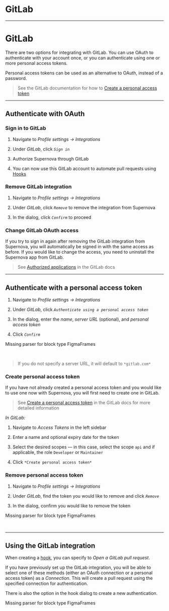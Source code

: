 
# GitLab

---

# GitLab

There are two options for integrating with GitLab. You can use OAuth to authenticate with your account once, or you can authenticate using one or more personal access tokens. 

Personal access tokens can be used as an alternative to OAuth, instead of a password. 

> See the GitLab documentation for how to [Create a personal access token](https://docs.gitlab.com/ee/user/profile/personal_access_tokens.html)

---

## Authenticate with OAuth

### Sign in to GitLab

1. Navigate to *Profile settings -> Integrations*

1. Under *GitLab*, click *`Sign in`* 

1. Authorize Supernova through GitLab

1. You can now use this GitLab account to automate pull requests using [Hooks](https://learn.supernova.io/code-integration/exporters/automating-code-delivery/hooks.html)

### Remove GitLab integration

1. Navigate to *Profile settings -> Integrations*

1. Under *GitLab*, click *`Remove`* to remove the integration from Supernova

1. In the dialog, click *`Confirm`* to proceed

### Change GitLab OAuth access

If you try to sign in again after removing the GitLab integration from Supernova, you will automatically be signed in with the same access as before. If you would like to change the access, you need to uninstall the Supernova app from GitLab.

> See [Authorized applications](https://docs.gitlab.com/ee/integration/oauth_provider.html#authorized-applications) in the GitLab docs

---

## Authenticate with a personal access token

1. Navigate to *Profile settings -> Integrations*

1. Under *GitLab*, click *`Authenticate using a personal access token`*

1. In the dialog, enter the *name*, *server URL* (optional), and *personal access token*

1. Click *`Confirm`*



Missing parser for block type FigmaFrames

 

> If you do not specify a server URL, it will default to `*gitlab.com*`

### Create personal access token

If you have not already created a personal access token and you would like to use one now with Supernova, you will first need to create one in GitLab. 

> See [Create a personal access token](https://docs.gitlab.com/ee/user/profile/personal_access_tokens.html#create-a-personal-access-token) in the GitLab docs for more detailed information

*In GitLab:*

1. Navigate to *Access Tokens* in the left sidebar

1. Enter a name and optional expiry date for the token

1. Select the desired scopes — in this case, select the scope `api` and if applicable, the role `Developer` or `Maintainer`

1. Click `*Create personal access token*`

### Remove personal access token

1. Navigate to *Profile settings -> Integrations*

1. Under *GitLab*, find the token you would like to remove and click *`Remove`* 

1. In the dialog, confirm you would like to remove the token



Missing parser for block type FigmaFrames

 

---

## Using the GitLab integration

When creating a [hook](), you can specify to *Open a GitLab pull request*. 

If you have previously set up the GitLab integration, you will be able to select one of these methods (either an OAuth connection or a personal access token) as a *Connection*. This will create a pull request using the specified connection for authentication. 

There is also the option in the hook dialog to create a new authentication. 



Missing parser for block type FigmaFrames

 